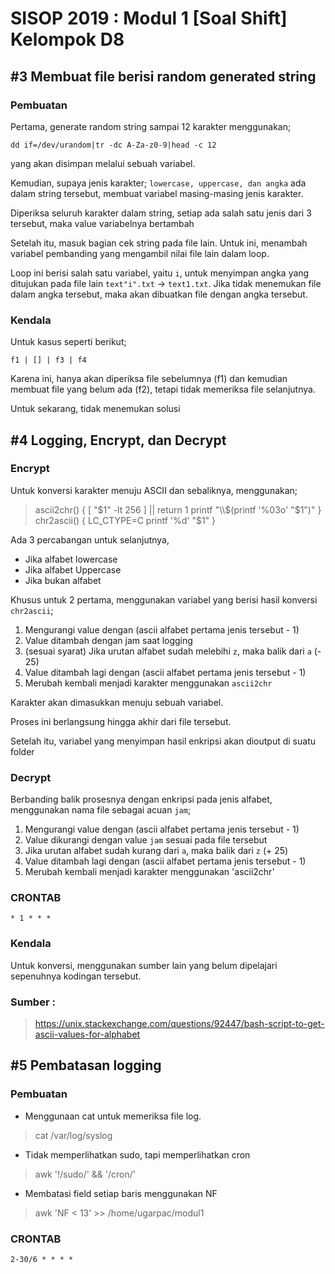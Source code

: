 # SISOP 2019 : Modul 1 [Soal Shift] Kelompok D8

## #3 Membuat file berisi random generated string
### Pembuatan
Pertama, generate random string sampai 12 karakter menggunakan;

`dd if=/dev/urandom|tr -dc A-Za-z0-9|head -c 12`

yang akan disimpan melalui sebuah variabel.

Kemudian, supaya jenis karakter; `lowercase, uppercase, dan angka` ada dalam string tersebut,
membuat variabel masing-masing jenis karakter.

Diperiksa seluruh karakter dalam string, setiap ada salah satu jenis dari 3 tersebut, maka value variabelnya bertambah

Setelah itu, masuk bagian cek string pada file lain. Untuk ini, menambah variabel pembanding yang mengambil nilai file lain dalam loop.

Loop ini berisi salah satu variabel, yaitu `i`, untuk menyimpan angka yang ditujukan pada file lain `text"i".txt` -> `text1.txt`. Jika tidak menemukan file dalam angka tersebut, maka akan dibuatkan file dengan angka tersebut.

### Kendala
Untuk kasus seperti berikut;

`f1 | [] | f3 | f4`

Karena ini, hanya akan diperiksa file sebelumnya (f1) dan kemudian membuat file yang belum ada (f2), tetapi tidak memeriksa file selanjutnya.

Untuk sekarang, tidak menemukan solusi

## #4 Logging, Encrypt, dan Decrypt
### Encrypt
Untuk konversi karakter menuju ASCII dan sebaliknya, menggunakan;

>ascii2chr() {
	[ "$1" -lt 256 ] || return 1
	printf "\\$(printf '%03o' "$1")"
}
chr2ascii() {
	LC_CTYPE=C printf '%d' "$1"
}

Ada 3 percabangan untuk selanjutnya,
* Jika alfabet lowercase
* Jika alfabet Uppercase
* Jika bukan alfabet

Khusus untuk 2 pertama, menggunakan variabel yang berisi hasil konversi `chr2ascii`;
1. Mengurangi value dengan (ascii alfabet pertama jenis tersebut - 1)
2. Value ditambah dengan jam saat logging
3. (sesuai syarat) Jika urutan alfabet sudah melebihi `z`, maka balik dari `a` (- 25)
4. Value ditambah lagi dengan (ascii alfabet pertama jenis tersebut - 1) 
5. Merubah kembali menjadi karakter menggunakan `ascii2chr`

Karakter akan dimasukkan menuju sebuah variabel.

Proses ini berlangsung hingga akhir dari file tersebut.

Setelah itu, variabel yang menyimpan hasil enkripsi akan dioutput di suatu folder

### Decrypt
Berbanding balik prosesnya dengan enkripsi pada jenis alfabet, menggunakan nama file sebagai acuan `jam`;
1. Mengurangi value dengan (ascii alfabet pertama jenis tersebut - 1)
2. Value dikurangi dengan value `jam` sesuai pada file tersebut
3. Jika urutan alfabet sudah kurang dari `a`, maka balik dari `z` (+ 25)
4. Value ditambah lagi dengan (ascii alfabet pertama jenis tersebut - 1) 
5. Merubah kembali menjadi karakter menggunakan 'ascii2chr'

### CRONTAB

`* 1 * * *`

### Kendala

Untuk konversi, menggunakan sumber lain yang belum dipelajari sepenuhnya kodingan tersebut.

### Sumber :
> https://unix.stackexchange.com/questions/92447/bash-script-to-get-ascii-values-for-alphabet

## #5 Pembatasan logging
### Pembuatan
* Menggunaan cat untuk memeriksa file log.
> cat /var/log/syslog
* Tidak memperlihatkan sudo, tapi memperlihatkan cron
> awk '!/sudo/' && '/cron/'
* Membatasi field setiap baris menggunakan NF
> awk 'NF < 13' >> /home/ugarpac/modul1

### CRONTAB

`2-30/6 * * * *`
